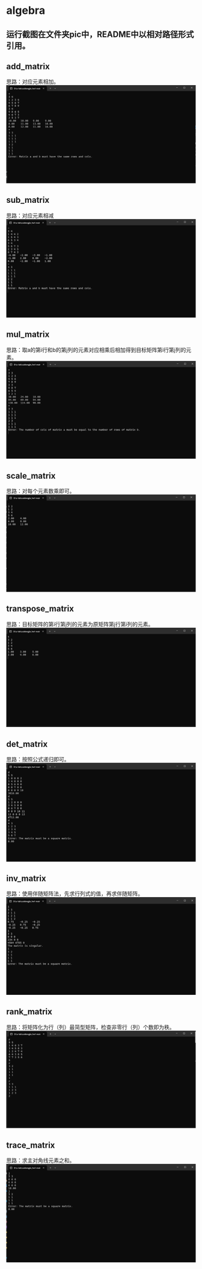 # algebra
## 运行截图在文件夹pic中，README中以相对路径形式引用。
## add_matrix
思路：对应元素相加。
![](.\pic\add_matrix.png)
## sub_matrix
思路：对应元素相减
![](.\pic\sub_matrix.png)
## mul_matrix
思路：取a的第i行和b的第j列的元素对应相乘后相加得到目标矩阵第i行第j列的元素。
![](.\pic\mul_matrix.png)
## scale_matrix
思路：对每个元素数乘即可。
![](.\pic\scale_matrix.png)
## transpose_matrix
思路：目标矩阵的第i行第j列的元素为原矩阵第j行第i列的元素。
![](.\pic\transpose_matrix.png)
## det_matrix
思路：按照公式递归即可。
![](.\pic\det_matrix.png)
## inv_matrix
思路：使用伴随矩阵法，先求行列式的值，再求伴随矩阵。
![](.\pic\inv_matrix.png)
## rank_matrix
思路：将矩阵化为行（列）最简型矩阵，检查非零行（列）个数即为秩。
![](.\pic\rank_matrix.png)
## trace_matrix
思路：求主对角线元素之和。
![](.\pic\trace_matrix.png)





















